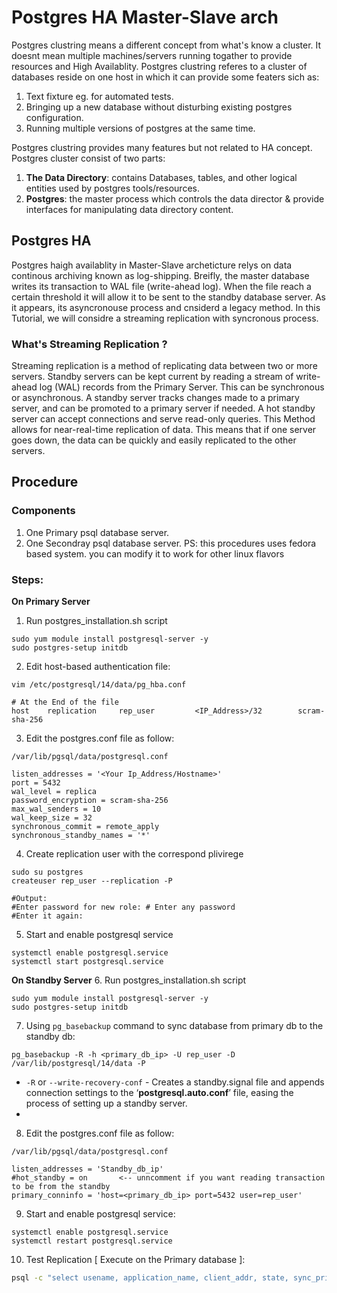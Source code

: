 # Postgres HA Master-Slave arch 
Postgres clustring means a different concept from what's know a cluster. It doesnt mean multiple machines/servers running togather to provide resources and High Availablity. Postgres clustring referes to a cluster of databases reside on one host in which it can provide some featers sich as:
1. Text fixture eg. for automated tests.
2. Bringing up a new database without disturbing existing postgres configuration. 
3. Running multiple versions of postgres at the same time.  

Postgres clustring provides many features but not related to HA concept. 
Postgres cluster consist of two parts:
1. **The Data Directory**: contains Databases, tables, and other logical entities used by postgres tools/resources.
2. **Postgres**: the master process which controls the data director & provide interfaces for manipulating data directory content. 

## Postgres HA
Postgres haigh availablity in Master-Slave archeticture relys on data continous archiving known as log-shipping. Breifly, the master database writes its transaction to WAL file (write-ahead log). When the file reach a certain threshold it will allow it to be sent to the standby database server. As it appears, its asyncronouse process and cnsiderd a legacy method. 
In this Tutorial, we will considre a streaming replication with syncronous process. 

### What's Streaming Replication ?
Streaming replication is a method of replicating data between two or more servers. Standby servers can be kept current by reading a stream of write-ahead log (WAL) records from the Primary Server. This can be synchronous or asynchronous.
A standby server tracks changes made to a primary server, and can be promoted to a primary server if needed. A hot standby server can accept connections and serve read-only queries.
This Method allows for near-real-time replication of data. This means that if one server goes down, the data can be quickly and easily replicated to the other servers.

## Procedure
### Components 
1. One Primary psql database server.
2. One Secondray psql database server.
PS: this procedures uses fedora based system. you can modify it to work for other linux flavors 
### Steps:
**On Primary Server**   
1. Run postgres_installation.sh script
```
sudo yum module install postgresql-server -y 
sudo postgres-setup initdb 
```
2.  Edit host-based authentication file: 
```
vim /etc/postgresql/14/data/pg_hba.conf
```

```
# At the End of the file 
host    replication     rep_user         <IP_Address>/32        scram-sha-256
```

3. Edit the postgres.conf file as follow:
```
/var/lib/pgsql/data/postgresql.conf 
```
```
listen_addresses = '<Your Ip_Address/Hostname>'
port = 5432                             
wal_level = replica
password_encryption = scram-sha-256
max_wal_senders = 10
wal_keep_size = 32
synchronous_commit = remote_apply
synchronous_standby_names = '*'
```
4. Create replication user with the correspond plivirege
```
sudo su postgres 
createuser rep_user --replication -P

#Output:
#Enter password for new role: # Enter any password
#Enter it again:
```

5. Start and enable postgresql service
```
systemctl enable postgresql.service
systemctl start postgresql.service
```

**On Standby Server** 
6. Run postgres_installation.sh script
```
sudo yum module install postgresql-server -y 
sudo postgres-setup initdb 
```
7. Using ```pg_basebackup``` command to sync database from primary db to the standby db:
```
pg_basebackup -R -h <primary_db_ip> -U rep_user -D /var/lib/postgresql/14/data -P
```
-   `-R`  or  `--write-recovery-conf`  - Creates a standby.signal file and appends connection settings to the ‘**postgresql.auto.conf**’ file, easing the process of setting up a standby server.
- 
8. Edit the postgres.conf file as follow:
```
/var/lib/pgsql/data/postgresql.conf 
```
```
listen_addresses = 'Standby_db_ip'
#hot_standby = on		<-- unncomment if you want reading transaction to be from the standby 
primary_conninfo = 'host=<primary_db_ip> port=5432 user=rep_user'
```

9. Start and enable postgresql service:
```
systemctl enable postgresql.service
systemctl restart postgresql.service
```

10. Test Replication [ Execute on the Primary database ]: 
```bash
psql -c "select usename, application_name, client_addr, state, sync_priority, sync_state from pg_stat_replication;"
```
